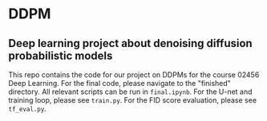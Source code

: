 # DDPM
## Deep learning project about denoising diffusion probabilistic models 

This repo contains the code for our project on DDPMs for the course 02456 Deep Learning. For the final code, please navigate to the "finished" directory. All relevant scripts can be run in ```final.ipynb```. For the U-net and training loop, please see ```train.py```. For the FID score evaluation, please see ```tf_eval.py```.
